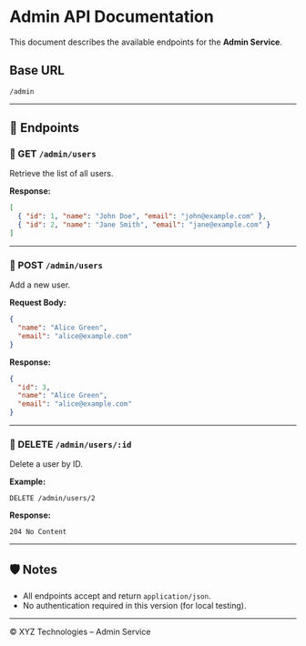 # Admin API Documentation

This document describes the available endpoints for the **Admin Service**.

## Base URL

```
/admin
```

---

## 📘 Endpoints

### 🔹 GET `/admin/users`
Retrieve the list of all users.

**Response:**
```json
[
  { "id": 1, "name": "John Doe", "email": "john@example.com" },
  { "id": 2, "name": "Jane Smith", "email": "jane@example.com" }
]
```

---

### 🔹 POST `/admin/users`
Add a new user.

**Request Body:**
```json
{
  "name": "Alice Green",
  "email": "alice@example.com"
}
```

**Response:**
```json
{
  "id": 3,
  "name": "Alice Green",
  "email": "alice@example.com"
}
```

---

### 🔹 DELETE `/admin/users/:id`
Delete a user by ID.

**Example:**
```
DELETE /admin/users/2
```

**Response:**
```
204 No Content
```

---

## 🛡️ Notes
- All endpoints accept and return `application/json`.
- No authentication required in this version (for local testing).

---

© XYZ Technologies – Admin Service